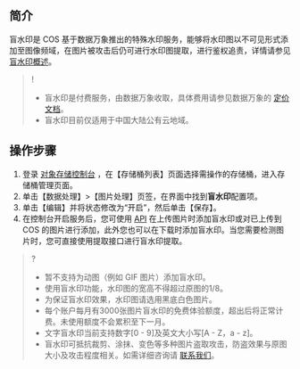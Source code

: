 ## 简介

盲水印是 COS 基于数据万象推出的特殊水印服务，能够将水印图以不可见形式添加至图像频域，在图片被攻击后仍可进行水印图提取，进行鉴权追责，详情请参见 [盲水印概述](https://cloud.tencent.com/document/product/436/46781)。

>!
>- 盲水印是付费服务，由数据万象收取，具体费用请参见数据万象的 [定价文档](https://cloud.tencent.com/document/product/460/6970#.E7.9B.B2.E6.B0.B4.E5.8D.B0.E8.B4.B9.E7.94.A8)。
>- 盲水印目前仅适用于中国大陆公有云地域。

## 操作步骤

1. 登录 [对象存储控制台](https://console.cloud.tencent.com/cos) ，在【存储桶列表】页面选择需操作的存储桶，进入存储桶管理页面。
2. 单击【数据处理】>【图片处理】页签，在界面中找到**盲水印**配置项。
3. 单击【编辑】并将状态修改为“开启”，然后单击【保存】。
4. 在控制台开启服务后，您可使用 [API](https://cloud.tencent.com/document/product/436/46782) 在上传图片时添加盲水印或对已上传到 COS 的图片进行添加，此外您也可以在下载时添加盲水印。当您需要检测图片时，您可直接使用提取接口进行盲水印提取。

>?
>- 暂不支持为动图（例如 GIF 图片）添加盲水印。
>- 使用盲水印功能，水印图的宽高不得超过原图的1/8。
>- 为保证盲水印效果，水印图请选用黑底白色图片。
>- 每个账户每月有3000张图片盲水印的免费体验额度，超出后将正常计费。未使用额度不会累积至下一月。
>- 文字盲水印当前支持数字[0 - 9]及英文大小写[A - Z，a - z]。
>- 盲水印可抵抗裁剪、涂抹、变色等多种图片盗取攻击，防盗效果与原图大小及攻击程度相关。如需详细咨询请 [联系我们](https://cloud.tencent.com/document/product/436/37708)。
